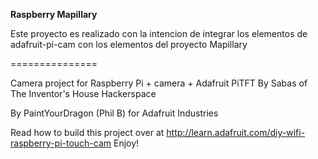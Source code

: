 **Raspberry Mapillary**

Este proyecto es realizado con la intencion de integrar los elementos de 
adafruit-pi-cam con los elementos del proyecto Mapillary


===============

Camera project for Raspberry Pi + camera + Adafruit PiTFT
By Sabas of The Inventor's House Hackerspace

By PaintYourDragon (Phil B) for Adafruit Industries

Read how to build this project over at 
http://learn.adafruit.com/diy-wifi-raspberry-pi-touch-cam
Enjoy!
